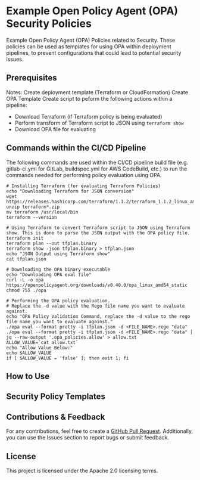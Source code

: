 # Example Open Policy Agent (OPA) Security Policies
Example Open Policy Agent (OPA) Policies related to Security. These policies can be used as templates for using OPA within deployment pipelines, to prevent configurations that could lead to potential security issues.

## Prerequisites
Notes:
Create deployment template (Terraform or CloudFormation)
Create OPA Template
Create script to peform the following actions within a pipeline:
- Download Terraform (if Terraform policy is being evaluated)
- Perform transform of Terraform script to JSON using `terraform show`
- Download OPA file for evaluating

## Commands within the CI/CD Pipeline
The following commands are used within the CI/CD pipeline build file (e.g. gitlab-ci.yml for GitLab, buildspec.yml for AWS CodeBuild, etc.) to run the commands needed for performing policy evaluation using OPA.
```
# Installing Terraform (for evaluating Terraform Policies)
echo "Downloading Terraform for JSON conversion"
wget https://releases.hashicorp.com/terraform/1.1.2/terraform_1.1.2_linux_amd64.zip
unzip terraform*.zip
mv terraform /usr/local/bin
terraform --version

# Using Terraform to convert Terraform script to JSON using Terraform show. This is done to parse the JSON output with the OPA policy file.
terraform init
terraform plan --out tfplan.binary
terraform show -json tfplan.binary > tfplan.json
echo "JSON Output using Terraform show"
cat tfplan.json

# Downloading the OPA binary executable
echo "Downloading OPA eval file"
curl -L -o opa https://openpolicyagent.org/downloads/v0.40.0/opa_linux_amd64_static
chmod 755 ./opa

# Performing the OPA policy evaluation.
# Replace the -d value with the Rego file name you want to evaluate against.
echo "OPA Policy Validation Command, replace the -d value to the rego file name you want to evaluate against."
./opa eval --format pretty -i tfplan.json -d <FILE_NAME>.rego "data"
./opa eval --format pretty -i tfplan.json -d <FILE_NAME>.rego "data" | jq --raw-output '.opa_policies.allow' > allow.txt
ALLOW_VALUE=`cat allow.txt`
echo "Allow Value Below:"
echo $ALLOW_VALUE
if [ $ALLOW_VALUE = 'false' ]; then exit 1; fi
```

## How to Use

## Security Policy Templates

## Contributions & Feedback
For any contributions, feel free to create a [GitHub Pull Request](https://github.com/hackersifu/example_opa_security_policies/pulls). Additionally, you can use the Issues section to report bugs or submit feedback.

## License
This project is licensed under the Apache 2.0 licensing terms.

